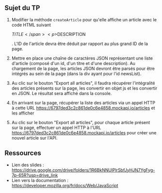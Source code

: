 ## Sujet du TP

1) Modifier la méthode `createArticle` pour qu'elle affiche un article avec le code HTML suivant <article data-id="$ID" class="article"><span>$TITLE</span><p>$DESCRIPTION</p></article>. L'ID de l'article devra être déduit par rapport au plus grand ID de la page.

2) Mettre en place une chaîne de caractères JSON représentant une liste d'article (composé d'un id, d'un titre et d'une description). Au chargement de la page, les articles JSON devront être parsés pour être intégrés au sein de la page (dans la div ayant pour l'id newsList).

3) Au clic sur le bouton "Export all articles", il faudra récupérer l'intégralité des articles présents sur la page, les convertir en objet js et les convertir en JSON. Le résultat sera affiché dans la console.

4) En arrivant sur la page, récupérer la liste des articles via un appel HTTP à cette URL https://6797ded3c2c861de0c6e4858.mockapi.io/articles et les afficher

5) Au clic sur le bouton "Export all articles", pour chaque article présent sur la page, effectuer un appel HTTP à l'URL https://6797ded3c2c861de0c6e4858.mockapi.io/articles pour créer une nouvel article sur l'API.

## Ressources

- Lien des slides : https://drive.google.com/drive/folders/1R6BkNNUlPlrSbfJyHJN7YgFyg-7p-65R?usp=drive_link
- Lien vers la documentation : https://developer.mozilla.org/fr/docs/Web/JavaScript